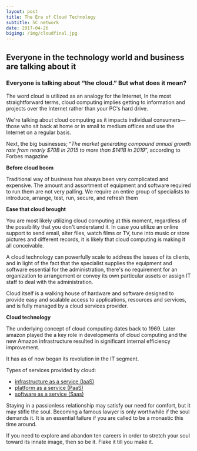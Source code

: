 ```yaml
---
layout: post
title: The Era of Cloud Technology 
subtitle: 5C network
date: 2017-04-26
bigimg: /img/cloudfinal.jpg
---
```

 
 ## Everyone in the technology world and business are talking about it
 
 ### Everyone is talking about “the cloud.” But what does it mean?

The word cloud is utilized as an analogy for the Internet, In the most straightforward terms, cloud computing implies getting to information and projects over the Internet rather than your PC's hard drive. 

We're talking about cloud computing as it impacts individual consumers—those who sit back at home or in small to medium offices and use the Internet on a regular basis.

Next, the big businesses; “_The market generating compound annual growth rate from nearly $70B in 2015 to more than $141B in 2019_”, according to Forbes magazine  

**Before cloud boom**

Traditional way of business has always been very complicated and expensive. The amount and assortment of equipment and software required to run them are not very palling. We require an entire group of specialists to introduce, arrange, test, run, secure, and refresh them  

**Ease that cloud brought**

You are most likely utilizing cloud computing at this moment, regardless of the possibility that you don't understand it. In case you utilize an online support to send email, alter files, watch films or TV, tune into music or store pictures and different records, it is likely that cloud computing is making it all conceivable.

 A cloud technology can powerfully scale to address the issues of its clients, and in light of the fact that the specialist supplies the equipment and software essential for the administration, there's no requirement for an organization to arrangement or convey its own particular assets or assign IT staff to deal with the administration.
 
Cloud itself is a walking house of hardware and software designed to provide easy and scalable access to applications, resources and services, and is fully managed by a cloud services provider. 
  
**Cloud technology**

The underlying concept of cloud computing dates back to 1969. Later amazon played the a key role in developments of cloud computing and the new Amazon infrastructure resulted in significant internal efficiency improvement.

It has as of now began its revolution in the IT segment.
 
Types of services provided by cloud:
* [infrastructure as a service (IaaS)](https://technet.microsoft.com/en-us/library/hh509051.aspx)
* [platform as a service (PaaS)](https://azure.microsoft.com/en-in/overview/what-is-paas/)
* [software as a service (Saas)](https://msdn.microsoft.com/en-us/library/aa905332.aspx)  

Staying in a passionless relationship may satisfy our need for comfort, but it may stifle the soul. 
Becoming a famous lawyer is only worthwhile if the soul demands it. It is an essential failure if you are called to be a monastic this time around. 

If you need to explore and abandon ten careers in order to stretch your soul toward its innate image, then so be it. Flake it till you make it.
